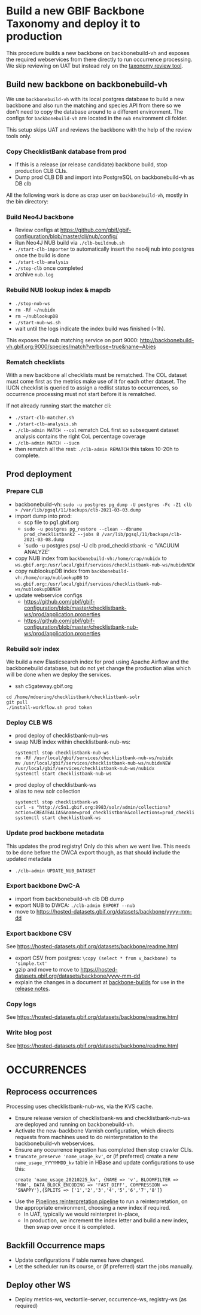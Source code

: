 # Build a new GBIF Backbone Taxonomy and deploy it to production

This procedure builds a new backbone on backbonebuild-vh and exposes the required webservices from there directly to run occurrence processing.
We skip reviewing on UAT but instead rely on the [taxonomy review tool](http://labs.gbif.org/taxonomy-review-v4).

## Build new backbone on backbonebuild-vh
We use `backbonebuild-vh` with its local postgres database to build a new backbone and also run the matching and species API from there so we don't need to copy the database around to a different environment. The configs for `backbonebuild-vh` are located in the `nub` environment cli folder.

This setup skips UAT and reviews the backbone with the help of the review tools only.


### Copy ChecklistBank database from prod
 - If this is a release (or release candidate) backbone build, stop production CLB CLIs.
 - Dump prod CLB DB and import into PostgreSQL on backbonebuild-vh as DB clb

All the following work is done as crap user on `backbonebuild-vh`, mostly in the bin directory:

### Build Neo4J backbone
 - Review configs at https://github.com/gbif/gbif-configuration/blob/master/cli/nub/config/
 - Run Neo4J NUB build via `./clb-buildnub.sh`
 - `./start-clb-importer` to automatically insert the neo4j nub into postgres once the build is done
 - `./start-clb-analysis`
 - `./stop-clb` once completed
 - archive `nub.log`

### Rebuild NUB lookup index & mapdb
 - `./stop-nub-ws`
 - `rm -Rf ~/nubidx`
 - `rm ~/nublookupDB`
 - `./start-nub-ws.sh`
 - wait until the logs indicate the index build was finished (~1h).

This exposes the nub matching service on port 9000:
http://backbonebuild-vh.gbif.org:9000/species/match?verbose=true&name=Abies

### Rematch checklists
With a new backbone all checklists must be rematched. The COL dataset must come first as the metrics make use of it for each other dataset.
The IUCN checklist is queried to assign a redlist status to occurrences, so occurrence processing must not start before it is rematched.

If not already running start the matcher cli:
- `./start-clb-matcher.sh`
- `./start-clb-analysis.sh`
- `./clb-admin MATCH --col` rematch CoL first so subsequent dataset analysis contains the right CoL percentage coverage
- `./clb-admin MATCH --iucn`
- then rematch all the rest: `./clb-admin REMATCH` this takes 10-20h to complete.


## Prod deployment

### Prepare CLB
 - backbonebuild-vh: `sudo -u postgres pg_dump -U postgres -Fc -Z1 clb > /var/lib/pgsql/11/backups/clb-2021-03-03.dump`
 - import dump into prod:
   - scp file to pg1.gbif.org
   - `sudo -u postgres pg_restore --clean --dbname prod_checklistbank2 --jobs 8 /var/lib/pgsql/11/backups/clb-2021-03-08.dump`
   - `sudo -u postgres psql -U clb prod_checklistbank -c 'VACUUM ANALYZE'
 - copy NUB index from `backbonebuild-vh:/home/crap/nubidx` to `ws.gbif.org:/usr/local/gbif/services/checklistbank-nub-ws/nubidxNEW`
 - copy nublookupDB index from `backbonebuild-vh:/home/crap/nublookupDB` to `ws.gbif.org:/usr/local/gbif/services/checklistbank-nub-ws/nublookupDBNEW`
 - update webservice configs
   - https://github.com/gbif/gbif-configuration/blob/master/checklistbank-ws/prod/application.properties
   - https://github.com/gbif/gbif-configuration/blob/master/checklistbank-nub-ws/prod/application.properties

### Rebuild solr index
We build a new Elasticsearch index for prod using Apache Airflow and the backbonebuild database, but do not yet change the production alias which will be done when we deploy the services.

 - ssh c5gateway.gbif.org
  ````
cd /home/mdoering/checklistbank/checklistbank-solr
git pull
./install-workflow.sh prod token
  ````

### Deploy CLB WS
 - prod deploy of checklistbank-nub-ws
 - swap NUB index within checklistbank-nub-ws:
   ````
   systemctl stop checklistbank-nub-ws
   rm -Rf /usr/local/gbif/services/checklistbank-nub-ws/nubidx
   mv /usr/local/gbif/services/checklistbank-nub-ws/nubidxNEW /usr/local/gbif/services/checklistbank-nub-ws/nubidx
   systemctl start checklistbank-nub-ws
   ````
 - prod deploy of checklistbank-ws
 - alias to new solr collection
   ````
   systemctl stop checklistbank-ws
   curl -s "http://c5n1.gbif.org:8983/solr/admin/collections?action=CREATEALIAS&name=prod_checklistbank&collections=prod_checklistbank_2017_02_22"
   systemctl start checklistbank-ws
   ````

### Update prod backbone metadata
This updates the prod registry! Only do this when we went live.
This needs to be done before the DWCA export though, as that should include the updated metadata
- `./clb-admin UPDATE_NUB_DATASET`

### Export backbone DwC-A
- import from backbonebuild-vh clb DB dump
- export NUB to DWCA: `./clb-admin EXPORT --nub`
- move to https://hosted-datasets.gbif.org/datasets/backbone/yyyy-mm-dd

### Export backbone CSV
See https://hosted-datasets.gbif.org/datasets/backbone/readme.html
- export CSV from postgres: `\copy (select * from v_backbone) to 'simple.txt'`
- gzip and move to move to https://hosted-datasets.gbif.org/datasets/backbone/yyyy-mm-dd
- explain the changes in a document at [backbone-builds](https://github.com/gbif/checklistbank/tree/master/docs/backbone-builds) for use in the [release notes](https://www.gbif.org/release-notes).

### Copy logs
See https://hosted-datasets.gbif.org/datasets/backbone/readme.html

### Write blog post
See https://hosted-datasets.gbif.org/datasets/backbone/readme.html


# OCCURRENCES

## Reprocess occurrences
Processing uses checklistbank-nub-ws, via the KVS cache.
- Ensure release version of checklistbank-ws and checklistbank-nub-ws are deployed and running on backbonebuild-vh.
- Activate the new-backbone Varnish configuration, which directs requests from machines used to do reinterpretation to the backbonebuild-vh webservices.
- Ensure any occurrence ingestion has completed then stop crawler CLIs.
- `truncate_preserve 'name_usage_kv'`, or (if preferred) create a new `name_usage_YYYYMMDD_kv` table in HBase and update configurations to use this:
  ```
  create 'name_usage_20210225_kv', {NAME => 'v', BLOOMFILTER => 'ROW', DATA_BLOCK_ENCODING => 'FAST_DIFF', COMPRESSION => 'SNAPPY'},{SPLITS => ['1','2','3','4','5','6','7','8']}
  ```
- Use the [Pipelines reinterpretation pipeline](https://github.com/gbif/pipelines-jenkins-reinterpretation/) to run a reinterpretation, on the appropriate environment, choosing a new index if required.
  - In UAT, typically we would reinterpret in-place,
  - In production, we increment the index letter and build a new index, then swap over once it is completed.


## Backfill Occurrence maps
- Update configurations if table names have changed.
- Let the scheduler run its course, or (if preferred) start the jobs manually.

## Deploy other WS
- Deploy metrics-ws, vectortile-server, occurrence-ws, registry-ws (as required)
